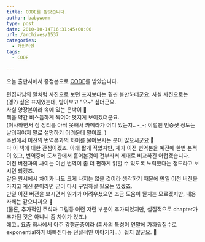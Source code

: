 ```yaml
---
title: CODE를 받았습니다.
author: babyworm
type: post
date: 2010-10-14T16:31:45+00:00
url: /archives/1537
categories:
  - 개인적인
tags:
  - CODE

---
```

오늘 출판사에서 증정본으로 <a href="http://www.yes24.com/24/goods/4216805" target="_blank">CODE</a>를 받았습니다. 

<div>
  편집자님의 말처럼 사진으로 보던 표지보다는 훨씬 볼만하더군요. 사실 사진으로는 (엥?) 싶은 표지였는데, 받아보고 &#8220;오~&#8221; 싶더군요.
</div>

<div>
  사실 양장본이라 속에 있는 은박이 🙂
</div>

<div>
</div>

<div>
  책을 약간 비스듬하게 찍어야 멋지게 보이겠더군요.
</div>

<div>
  (이사하면서 짐 정리를 아직 못해서 카메라가 어디 있는지.. -_-; 이럴땐 인증샷 정도는 날려줘야지 말로 설명하기 어려운데 말이죠. )
</div>

<div>
</div>

<div>
  주변에서 이전의 번역본과의 차이를 물어보시는 분이 많으시군요 🙂
</div>

<div>
  다 이 책에 대한 관심이겠죠. 아래 짧게 적었지만, 제가 이전 번역본을 예전에 한번 본적이 있고, 번역중에 도서관에서 훓어본것이 전부라서 제대로 비교하긴 어렵겠습니다.
</div>

<div>
</div>

<div>
  이전 버전과의 차이는 이번 번역이 좀 더 편하게 읽힐 수 있도록 노력했다는 정도라고 보시면 되겠죠.
</div>

<div>
</div>

<div>
  같은 원서에서 차이가 나도 크게 나지는 않을 것이라 생각하기 때문에 만일 이전 버전을 가지고 계신 분이라면 굳이 다시 구입하실 필요는 없겠죠.
</div>

<div>
  만일 이전 버전을 보시면서 읽기가 어려우셨으면 조금 도움이 될지는 모르겠지만, 내용 자체는 같으니까요 🙂
</div>

<div>
  (물론, 추가적인 주석과 그림등 이런 저런 부분이 추가되었지만, 실질적으로 chapter가 추가된 것은 아니니 좀 차이가 있죠.)
</div>

<div>
  <div>
  </div>
</div>

<div>
  에고.. 요즘 회사에서 아주 강행군중이라 (회사의 특성이 연말에 가까워질수로 exponential하게 바빠진다능 전설적인 이야기가&#8230;) &nbsp;쉽지 않군요. 🙂
</div>

<div>
</div>

<div>
</div>